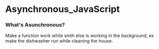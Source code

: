 # Asynchronous_JavaScript

### What's Asunchronous? 
Make a function work while smth else is working in the background, ex make the dishwasher run while cleaning the house. 

